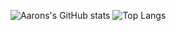 ![Aarons's GitHub stats](https://github-readme-stats.vercel.app/api?username=Aaron-Ochieng&theme=dark&show_icons=true)
![Top Langs](https://github-readme-stats.vercel.app/api/top-langs/?username=anuraghazra&layout=compact)